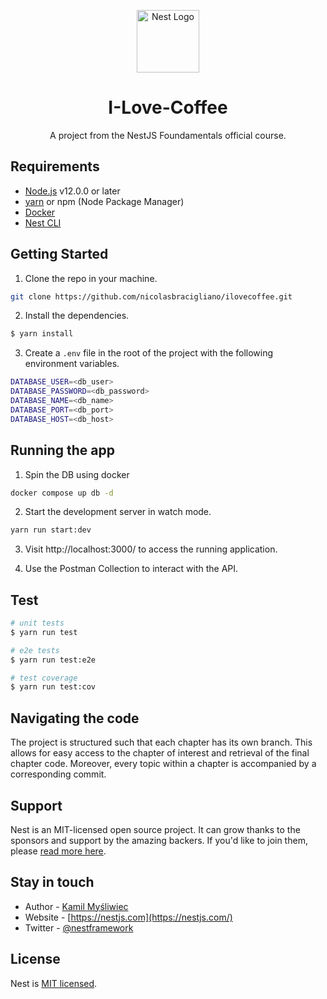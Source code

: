 <p align="center">
  <a href="http://nestjs.com/" target="blank"><img src="https://nestjs.com/img/logo-small.svg" width="100" alt="Nest Logo" /></a>
</p>

[circleci-image]: https://img.shields.io/circleci/build/github/nestjs/nest/master?token=abc123def456
[circleci-url]: https://circleci.com/gh/nestjs/nest

  <h1 align="center">I-Love-Coffee</h1>
  <p align="center">A project from the NestJS Foundamentals official course.</p>

## Requirements

* [Node.js](https://nodejs.org/en) v12.0.0 or later
* [yarn](https://yarnpkg.com/getting-started/install) or npm (Node Package Manager)
* [Docker](https://www.docker.com/get-started)
* [Nest CLI](https://docs.nestjs.com/cli/overview)

## Getting Started

1. Clone the repo in your machine.
```bash
git clone https://github.com/nicolasbracigliano/ilovecoffee.git
```

2. Install the dependencies.
```bash
$ yarn install
```

3. Create a `.env` file in the root of the project with the following environment variables.
```bash
DATABASE_USER=<db_user>
DATABASE_PASSWORD=<db_password>
DATABASE_NAME=<db_name>
DATABASE_PORT=<db_port>
DATABASE_HOST=<db_host>
```

## Running the app

1. Spin the DB using docker

```bash
docker compose up db -d
```

2. Start the development server in watch mode.
```bash
yarn run start:dev
```

3. Visit http://localhost:3000/ to access the running application.

4. Use the Postman Collection to interact with the API.

## Test

```bash
# unit tests
$ yarn run test

# e2e tests
$ yarn run test:e2e

# test coverage
$ yarn run test:cov
```

## Navigating the code

The project is structured such that each chapter has its own branch. This allows for easy access to the chapter of interest and retrieval of the final chapter code. Moreover, every topic within a chapter is accompanied by a corresponding commit.

## Support

Nest is an MIT-licensed open source project. It can grow thanks to the sponsors and support by the amazing backers. If you'd like to join them, please [read more here](https://docs.nestjs.com/support).

## Stay in touch

- Author - [Kamil Myśliwiec](https://kamilmysliwiec.com)
- Website - [https://nestjs.com](https://nestjs.com/)
- Twitter - [@nestframework](https://twitter.com/nestframework)

## License

Nest is [MIT licensed](LICENSE).
